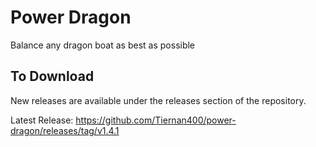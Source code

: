 # Power Dragon
Balance any dragon boat as best as possible

To Download
----
New releases are available under the releases section of the repository.

Latest Release:
https://github.com/Tiernan400/power-dragon/releases/tag/v1.4.1
